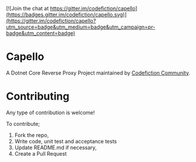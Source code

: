 [![Join the chat at https://gitter.im/codefiction/capello](https://badges.gitter.im/codefiction/capello.svg)](https://gitter.im/codefiction/capello?utm_source=badge&utm_medium=badge&utm_campaign=pr-badge&utm_content=badge)

# Capello
A Dotnet Core Reverse Proxy Project maintained by [Codefiction Community](http://www.codefiction.tech).

# Contributing
Any type of contribution is welcome!

To contribute;
1. Fork the repo,
2. Write code, unit test and acceptance tests
3. Update README.md if necessary,
4. Create a Pull Request
